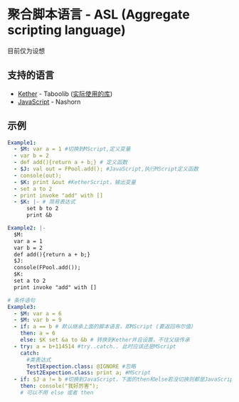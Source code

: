 # 聚合脚本语言 - ASL (Aggregate scripting language)

目前仅为设想

## 支持的语言

- [Kether](https://github.com/TabooLib/taboolib/tree/master/module/module-kether) - Taboolib ([实际使用的库](https://github.com/TheFloodDragon/Kether-API))
- [JavaScript](https://github.com/openjdk/nashorn) - Nashorn

## 示例

```yaml
Example1:
  - $M: var a = 1 #切换到MScript,定义变量
  - var b = 2
  - def add(){return a + b;} # 定义函数
  - $J: val out = FPool.add(); #JavaScript,执行MScript定义函数
  - console(out);
  - $K: print &out #KetherScript，输出变量
  - set a to 2
  - print invoke "add" with []
  - $K: |- # 简易表达式
      set b to 2
      print &b

Example2: |-
  $M:
  var a = 1
  var b = 2
  def add(){return a + b;}
  $J:
  console(FPool.add());
  $K:
  set a to 2
  print invoke "add" with []

# 条件语句
Example3:
  - $M: var a = 6
  - $M: var b = 9
  - if: a == b # 默认继承上面的脚本语言，即MScript (要返回布尔值)
    then: a = 6
    else: $K set &a to &b # 转换到Kether并且设置，不往父级传承
  - try: a = b+114514 #try..catch.. 此时应该还是MScript
    catch:
      #类表达式
      Test1Expection.class: @IGNORE #忽略
      Test2Expection.class: print a; #MScript
  - if: $J a != b #切换到JavaScript，下面的then和else若没切换则都是JavaScript
    then: console("我好厉害");
    # 可以不用 else 或者 then
```